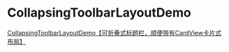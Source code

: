 # CollapsingToolbarLayoutDemo
[CollapsingToolbarLayoutDemo【可折叠式标题栏，顺便带有CardView卡片式布局】](https://www.cnblogs.com/whycxb/p/9374690.html)
